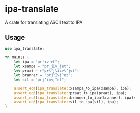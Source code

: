 # ipa-translate
A crate for translating ASCII text to IPA

## Usage
```rust
use ipa_translate;

fn main() {
    let ipa = "prʲɪvʲet";
    let xsampa = "pr_jIv_jet";
    let praat = r"pr\^j\icv\^jet";
    let branner = "prj^Ivj^et";
    let sil = "prj^i=vj^et";

    assert_eq!(ipa_translate::xsampa_to_ipa(xsampa), ipa);
    assert_eq!(ipa_translate::praat_to_ipa(praat), ipa);
    assert_eq!(ipa_translate::branner_to_ipa(branner), ipa);
    assert_eq!(ipa_translate::sil_to_ipa(sil), ipa);
}
```

